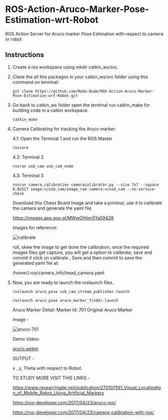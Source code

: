 # ROS-Action-Aruco-Marker-Pose-Estimation-wrt-Robot
ROS Action Server for Aruco marker Pose Estimation with respect to camera or robot

## Instructions
1. Create a ros workspace using mkdir catkin_ws/src.
2. Clone the all this packages in your catkin_ws/src folder using this command on terminal:

    ```console
    git clone https://github.com/Robo-Dude/ROS-Action-Aruco-Marker-Pose-Estimation-wrt-Robot.git
    ```
    
3. Go back to catkin_ws folder open the terminal run catkin_make for building code in a catkin workspace.
    ```console
    catkin_make
    ```
4. Camera Calibrating for tracking the Aruco marker:

   4.1: Open the Terminal 1 and run the ROS Master
     ```console
     roscore
     ```
   4.2: Terminal 2
      ```console
      rosrun usb_cam usb_cam_node
      ```
   4.3: Terminal 3
      ```console
      rosrun camera_calibration cameracalibrator.py --size 7x7 --square 0.02517 image:=/usb_cam/image_raw camera:=/usb_cam --no-service-check
      ```
      
      Download this Chess Board Image and take a printout, use it to calibrate the camera and generate the yaml file.
      
      https://images.app.goo.gl/MWwGHijer5Ya59428
      
      Images for reference:
      
      ![calibrate](https://user-images.githubusercontent.com/65345575/181817959-eebe7419-9112-4337-8021-aed73cc43f3e.png)
      
      roll, skew the image to get done the calibration, once the required images files get capture, you will get a option to calibrate, save and commit it
      click on calibrate , Save and then commit to save the generated yaml file at:
      
      /home/<username>/.ros/camera_info/head_camera.yaml
      
5. Now, you are ready to launch the roslaunch files.
     
    ```console
    roslaunch aruco_pose usb_cam_stream_publisher.launch 
    ```
    
    ```console
    roslaunch aruco_pose aruco_marker_finder.launch 
    ```
    
    Aruco Marker Detail:
    Marker Id: 701
    Original Aruco Marker
    
    Image - 
    
    ![aruco-701](https://user-images.githubusercontent.com/65345575/181822793-bd5ff240-95e4-4912-a3fa-15c0edb93a50.svg)
    
    Demo Video:
    
    [aruco.webm](https://user-images.githubusercontent.com/65345575/181823580-8a95776a-860d-42a0-a464-22f13a6d2833.webm)
    
    OUTPUT -
    
    x , y, Theta with respect to Robot.
    
    TO STUDY MORE VISIT THIS LINKS -
    
    https://www.researchgate.net/publication/270107591_Visual_Localization_of_Mobile_Robot_Using_Artificial_Markers
    
    https://ros-developer.com/2017/04/23/aruco-ros/
    
    https://ros-developer.com/2017/04/23/camera-calibration-with-ros/

    
    
    
    

    

    

    
      


      
      
